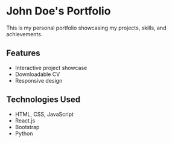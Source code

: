# John Doe's Portfolio
This is my personal portfolio showcasing my projects, skills, and achievements.

## Features
- Interactive project showcase
- Downloadable CV
- Responsive design

## Technologies Used
- HTML, CSS, JavaScript
- React.js
- Bootstrap
- Python

